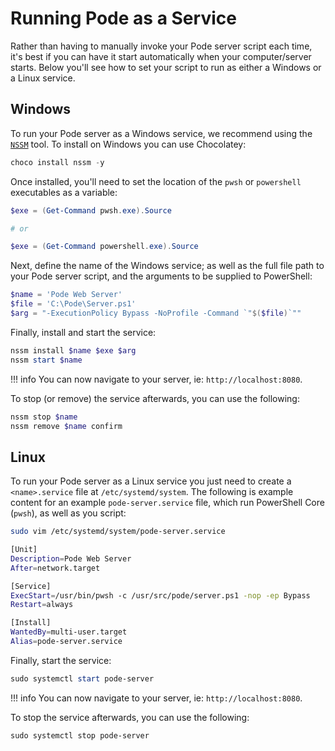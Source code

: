 # Running Pode as a Service

Rather than having to manually invoke your Pode server script each time, it's best if you can have it start automatically when your computer/server starts. Below you'll see how to set your script to run as either a Windows or a Linux service.

## Windows

To run your Pode server as a Windows service, we recommend using the [`NSSM`](https://nssm.cc) tool. To install on Windows you can use Chocolatey:

```powershell
choco install nssm -y
```

Once installed, you'll need to set the location of the `pwsh` or `powershell` executables as a variable:

```powershell
$exe = (Get-Command pwsh.exe).Source

# or

$exe = (Get-Command powershell.exe).Source
```

Next, define the name of the Windows service; as well as the full file path to your Pode server script, and the arguments to be supplied to PowerShell:

```powershell
$name = 'Pode Web Server'
$file = 'C:\Pode\Server.ps1'
$arg = "-ExecutionPolicy Bypass -NoProfile -Command `"$($file)`""
```

Finally, install and start the service:

```powershell
nssm install $name $exe $arg
nssm start $name
```

!!! info
    You can now navigate to your server, ie: `http://localhost:8080`.

To stop (or remove) the service afterwards, you can use the following:

```powershell
nssm stop $name
nssm remove $name confirm
```

## Linux

To run your Pode server as a Linux service you just need to create a `<name>.service` file at `/etc/systemd/system`. The following is example content for an example `pode-server.service` file, which run PowerShell Core (`pwsh`), as well as you script:

```bash
sudo vim /etc/systemd/system/pode-server.service
```

```bash
[Unit]
Description=Pode Web Server
After=network.target

[Service]
ExecStart=/usr/bin/pwsh -c /usr/src/pode/server.ps1 -nop -ep Bypass
Restart=always

[Install]
WantedBy=multi-user.target
Alias=pode-server.service
```

Finally, start the service:

```powershell
sudo systemctl start pode-server
```

!!! info
    You can now navigate to your server, ie: `http://localhost:8080`.

To stop the service afterwards, you can use the following:

```powershell
sudo systemctl stop pode-server
```
